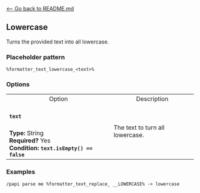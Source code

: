 [\<-- Go back to README.md](/README.md)

## Lowercase

Turns the provided text into all lowercase.

### Placeholder pattern

`%formatter_text_lowercase_<text>%`

### Options

<table>
  <tr>
    <td align="center" nowrap="nowrap">
      Option
    </td>
    <td align="center" nowrap="nowrap">
      Description
    </td>
  <tr>
  <tr>
    <td nowrap="nowrap">
      <h4><code>text</code></h4>
    </td>
    <td rowspan="2">
      The text to turn all lowercase.
    </td>
  </tr>
  <tr>
    <td nowrap="nowrap">
      <b>Type:</b> String<br>
      <b>Required?</b> Yes<br>
      <b>Condition: <code>text.isEmpty() == false</code>
    </td>
  </tr>
</table>

### Examples
```
/papi parse me %formatter_text_replace_ __LOWERCASE% -> lowercase
```

